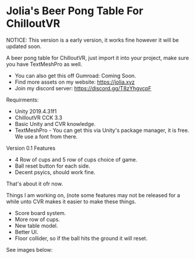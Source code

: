 # Jolia's Beer Pong Table For ChilloutVR

NOTICE: This version is a early version, it works fine however it will be updated soon.

A beer pong table for ChilloutVR, just import it into your project, make sure you have TextMeshPro as well.

- You can also get this off Gumroad: Coming Soon.
- Find more assets on my website: https://jolia.xyz
- Join my discord server: https://discord.gg/T8zYhgvcpF

Requirments:
- Unity 2019.4.31f1
- ChilloutVR CCK 3.3
- Basic Unity and CVR knowledge.
- TextMeshPro - You can get this via Unity's package manager, it is free. We use a font from there.

Version 0.1 Features
- 4 Row of cups and 5 row of cups choice of game.
- Ball reset button for each side.
- Decent psyics, should work fine.

That's about it ofr now.

Things I am working on, (note some features may not be released for a while unto CVR makes it easier to make these things.

- Score board system.
- More row of cups.
- New table model.
- Better UI.
- Floor collider, so if the ball hits the ground it will reset.



See images below: 
